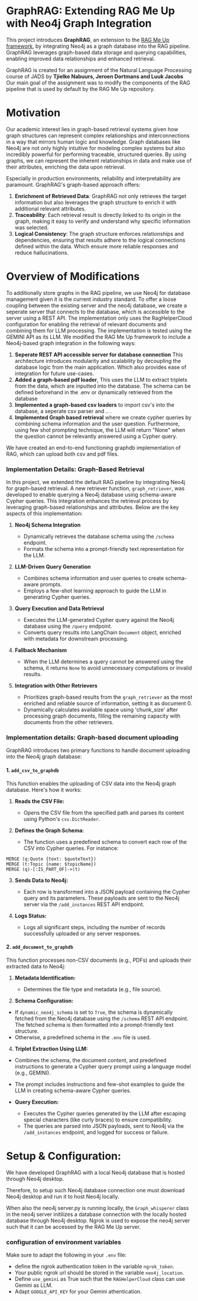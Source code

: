 # GraphRAG: Extending RAG Me Up with Neo4j Graph Integration

This project introduces **GraphRAG**, an extension to the [RAG Me Up framework](https://github.com/AI-Commandos/RAGMeUp), by integrating Neo4j as a graph database into the RAG pipeline. GraphRAG leverages graph-based data storage and querying capabilities, enabling improved data relationships and enhanced retrieval.

GraphRAG is created for an assignment of the Natural Language Processing course of JADS by **Tjielke Nabuurs, Jeroen Dortmans and Luuk Jacobs** Our main goal of the assignment was to modify the components of the RAG pipeline that is used by default by the RAG Me Up repository.

# Motivation

Our academic interest lies in graph-based retrieval systems given how graph structures can represent complex relationships and interconnections in a way that mirrors human logic and knowledge. Graph databases like Neo4j are not only highly intuitive for modeling complex systems but also incredibly powerful for performing traceable, structured queries. By using graphs, we can represent the inherent relationships in data and make use of their attributes, enriching the data upon retrieval.

Especially in production environments, reliability and interpretability are paramount. GraphRAG's graph-based approach offers:

1. **Enrichment of Retrieved Data**: GraphRAG not only retrieves the target information but also leverages the graph structure to enrich it with additional relevant attributes.
2. **Traceability**: Each retrieval result is directly linked to its origin in the graph, making it easy to verify and understand why specific information was selected.
3. **Logical Consistency**: The graph structure enforces relationships and dependencies, ensuring that results adhere to the logical connections defined within the data. Which ensure more reliable responses and reduce hallucinations.

# Overview of Modifications

To additionally store graphs in the RAG pipeline, we use Neo4j for database management given it is the current industry standard. To offer a loose coupling between the existing server and the neo4j database, we create a seperate server that connects to the database, which is accessible to the server using a REST API. The implementation only uses the RagHelperCloud configuration for enabling the retrieval of relevant documents and combining them for LLM processing. The implementation is tested using the GEMINI API as its LLM.
We modified the RAG Me Up framework to include a Neo4j-based graph integration in the following ways:

1. **Seperate REST API accessible server for database connection** This architecture introduces modularity and scalability by decoupling the database logic from the main application. Which also provides ease of integration for future use-cases.
2. **Added a graph-based pdf loader**, This uses the LLM to extract triplets from the data, which are inputted into the database. The schema can be defined beforehand in the .env or dynamically retrieved from the database
3. **Implemented a graph-based csv loaders** to import csv's into the database, a seperate csv parser and .. .
4. **Implemented Graph based retrieval** where we create cypher queries by combining schema information and the user question. Furthermore, using few shot prompting technique, the LLM will return "None" when the question cannot be relevantly answered using a Cypher query.

We have created an end-to-end functioning graphdb implementation of RAG, which can upload both csv and pdf files.

### Implementation Details: Graph-Based Retrieval

In this project, we extended the default RAG pipeline by integrating Neo4j for graph-based retrieval. A new retriever function, `graph_retriever`, was developed to enable querying a Neo4j database using schema-aware Cypher queries. This integration enhances the retrieval process by leveraging graph-based relationships and attributes. Below are the key aspects of this implementation:

1. **Neo4j Schema Integration**

   - Dynamically retrieves the database schema using the `/schema` endpoint.
   - Formats the schema into a prompt-friendly text representation for the LLM.

2. **LLM-Driven Query Generation**

   - Combines schema information and user queries to create schema-aware prompts.
   - Employs a few-shot learning approach to guide the LLM in generating Cypher queries.

3. **Query Execution and Data Retrieval**

   - Executes the LLM-generated Cypher query against the Neo4j database using the `/query` endpoint.
   - Converts query results into LangChain `Document` object, enriched with metadata for downstream processing.

4. **Fallback Mechanism**

   - When the LLM determines a query cannot be answered using the schema, it returns `None` to avoid unnecessary computations or invalid results.

5. **Integration with Other Retrievers**

   - Prioritizes graph-based results from the `graph_retriever` as the most enriched and reliable source of information, setting it as document 0.
   - Dynamically calculates available space using 'chunk_size' after processing graph documents, filling the remaining capacity with documents from the other retrievers.

### Implementation details: Graph-based document uploading

GraphRAG introduces two primary functions to handle document uploading into the Neo4j graph database:

#### 1. `add_csv_to_graphdb`

This function enables the uploading of CSV data into the Neo4j graph database. Here's how it works:

1. **Reads the CSV File:**

   - Opens the CSV file from the specified path and parses its content using Python's `csv.DictReader`.

2. **Defines the Graph Schema:**

   - The function uses a predefined schema to convert each row of the CSV into Cypher queries. For instance:

```cypher
MERGE (q:Quote {text: $quoteText})
MERGE (t:Topic {name: $topicName})
MERGE (q)-[:IS_PART_OF]->(t)
```

3. **Sends Data to Neo4j:**

   - Each row is transformed into a JSON payload containing the Cypher query and its parameters. These payloads are sent to the Neo4j server via the `/add_instances` REST API endpoint.

4. **Logs Status:**

   - Logs all significant steps, including the number of records successfully uploaded or any server responses.

#### 2. `add_document_to_graphdb`

This function processes non-CSV documents (e.g., PDFs) and uploads their extracted data to Neo4j:

1. **Metadata Identification:**

   - Determines the file type and metadata (e.g., file source).

2. **Schema Configuration:**

- If `dynamic_neo4j_schema` is set to `True`, the schema is dynamically fetched from the Neo4j database using the `/schema` REST API endpoint. The fetched schema is then formatted into a prompt-friendly text structure.
- Otherwise, a predefined schema in the `.env` file is used.

4. **Triplet Extraction Using LLM:**

- Combines the schema, the document content, and predefined instructions to generate a Cypher query prompt using a language model (e.g., GEMINI).
- The prompt includes instructions and few-shot examples to guide the LLM in creating schema-aware Cypher queries.
- **Query Execution:**

  - Executes the Cypher queries generated by the LLM after escaping special characters (like curly braces) to ensure compatibility.
  - The queries are parsed into JSON payloads, sent to Neo4j via the `/add_instances` endpoint, and logged for success or failure.

# Setup & Configuration:

We have developed GraphRAG with a local Neo4j database that is hosted through Neo4j desktop.

Therefore, to setup such Neo4j database connection one must download Neo4j desktop and run it to host Neo4j locally.

When also the neo4j server.py is running locally, the `Graph_whisperer` class in the neo4j server initilizes a database connection with the locally hosted database through Neo4j desktop. Ngrok is used to expose the neo4j server such that it can be accessed by the RAG Me Up server.

### configuration of environment variables

Make sure to adapt the following in your `.env` file:

- define the ngrok authentication token in the variable `ngrok_token`.
- Your public ngrok url should be stored in the variable `neo4j_location`.
- Define `use_gemini` as True such that the `RAGHelperCloud` class can use Gemini as LLM.
- Adapt `GOOGLE_API_KEY` for your Gemini athentication.
